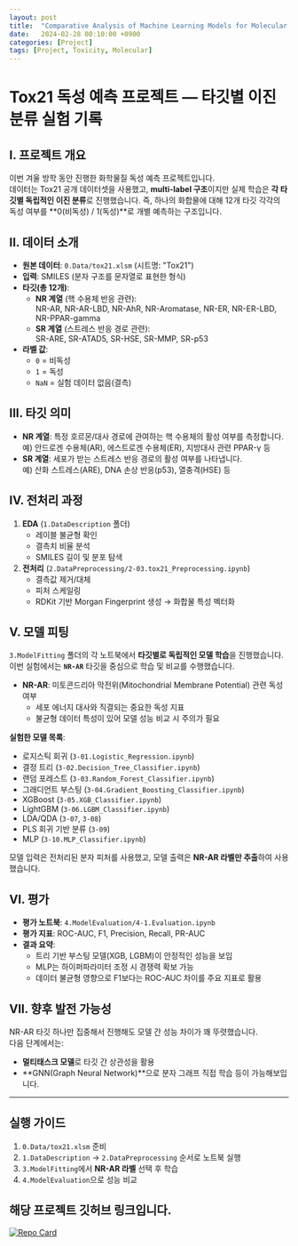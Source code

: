 ```yaml
---
layout: post
title:  "Comparative Analysis of Machine Learning Models for Molecular Toxicity Prediction"
date:   2024-02-28 00:10:00 +0900
categories: [Project]
tags: [Project, Toxicity, Molecular]
---
```

# Tox21 독성 예측 프로젝트 — 타깃별 이진 분류 실험 기록

## I. 프로젝트 개요
이번 겨울 방학 동안 진행한 화학물질 독성 예측 프로젝트입니다.  
데이터는 Tox21 공개 데이터셋을 사용했고, **multi-label 구조**이지만 실제 학습은 **각 타깃별 독립적인 이진 분류**로 진행했습니다. 즉, 하나의 화합물에 대해 12개 타깃 각각의 독성 여부를 **0(비독성) / 1(독성)**로 개별 예측하는 구조입니다.

## II. 데이터 소개
- **원본 데이터**: `0.Data/tox21.xlsm` (시트명: "Tox21")
- **입력**: SMILES (분자 구조를 문자열로 표현한 형식)
- **타깃(총 12개)**:
  - **NR 계열** (핵 수용체 반응 관련):  
    NR-AR, NR-AR-LBD, NR-AhR, NR-Aromatase, NR-ER, NR-ER-LBD, NR-PPAR-gamma
  - **SR 계열** (스트레스 반응 경로 관련):  
    SR-ARE, SR-ATAD5, SR-HSE, SR-MMP, SR-p53
- **라벨 값**:
  - `0` = 비독성
  - `1` = 독성
  - `NaN` = 실험 데이터 없음(결측)

## III. 타깃 의미
- **NR 계열**: 특정 호르몬/대사 경로에 관여하는 핵 수용체의 활성 여부를 측정합니다.  
  예) 안드로겐 수용체(AR), 에스트로겐 수용체(ER), 지방대사 관련 PPAR-γ 등
- **SR 계열**: 세포가 받는 스트레스 반응 경로의 활성 여부를 나타냅니다.  
  예) 산화 스트레스(ARE), DNA 손상 반응(p53), 열충격(HSE) 등

## IV. 전처리 과정
1. **EDA** (`1.DataDescription` 폴더)  
   - 레이블 불균형 확인  
   - 결측치 비율 분석  
   - SMILES 길이 및 분포 탐색
2. **전처리** (`2.DataPreprocessing/2-03.tox21_Preprocessing.ipynb`)  
   - 결측값 제거/대체  
   - 피처 스케일링  
   - RDKit 기반 Morgan Fingerprint 생성 → 화합물 특성 벡터화

## V. 모델 피팅
`3.ModelFitting` 폴더의 각 노트북에서 **타깃별로 독립적인 모델 학습**을 진행했습니다.  
이번 실험에서는 **`NR-AR`** 타깃을 중심으로 학습 및 비교를 수행했습니다.  
- **NR-AR**: 미토콘드리아 막전위(Mitochondrial Membrane Potential) 관련 독성 여부  
  - 세포 에너지 대사와 직결되는 중요한 독성 지표  
  - 불균형 데이터 특성이 있어 모델 성능 비교 시 주의가 필요

**실험한 모델 목록**:
- 로지스틱 회귀 (`3-01.Logistic_Regression.ipynb`)
- 결정 트리 (`3-02.Decision_Tree_Classifier.ipynb`)
- 랜덤 포레스트 (`3-03.Random_Forest_Classifier.ipynb`)
- 그래디언트 부스팅 (`3-04.Gradient_Boosting_Classifier.ipynb`)
- XGBoost (`3-05.XGB_Classifier.ipynb`)
- LightGBM (`3-06.LGBM_Classifier.ipynb`)
- LDA/QDA (`3-07`, `3-08`)
- PLS 회귀 기반 분류 (`3-09`)
- MLP (`3-10.MLP_Classifier.ipynb`)

모델 입력은 전처리된 분자 피처를 사용했고, 모델 출력은 **NR-AR 라벨만 추출**하여 사용했습니다.

## VI. 평가
- **평가 노트북**: `4.ModelEvaluation/4-1.Evaluation.ipynb`
- **평가 지표**: ROC-AUC, F1, Precision, Recall, PR-AUC
- **결과 요약**:
  - 트리 기반 부스팅 모델(XGB, LGBM)이 안정적인 성능을 보임
  - MLP는 하이퍼파라미터 조정 시 경쟁력 확보 가능
  - 데이터 불균형 영향으로 F1보다는 ROC-AUC 차이를 주요 지표로 활용

## VII. 향후 발전 가능성
NR-AR 타깃 하나만 집중해서 진행해도 모델 간 성능 차이가 꽤 뚜렷했습니다.  
다음 단계에서는:
- **멀티태스크 모델**로 타깃 간 상관성을 활용
- **GNN(Graph Neural Network)**으로 분자 그래프 직접 학습
등이 가능해보입니다.
---

## 실행 가이드
1. `0.Data/tox21.xlsm` 준비
2. `1.DataDescription` → `2.DataPreprocessing` 순서로 노트북 실행
3. `3.ModelFitting`에서 **NR-AR 라벨** 선택 후 학습
4. `4.ModelEvaluation`으로 성능 비교


## 해당 프로젝트 깃허브 링크입니다.

[![Repo Card](https://github-readme-stats.vercel.app/api/pin/?username=113bommy&repo=Chemical-Safety-Management-Internship-2023-Winter-UOS&theme=default)](https://github.com/113bommy/Chemical-Safety-Management-Internship-2023-Winter-UOS)